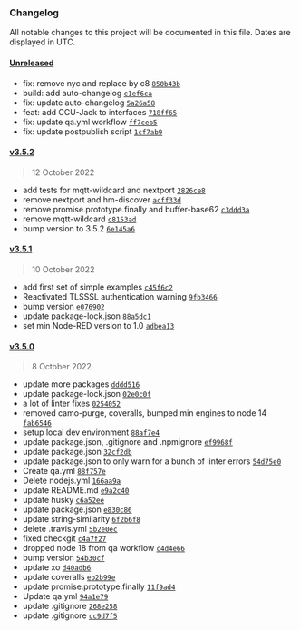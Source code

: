 ### Changelog

All notable changes to this project will be documented in this file. Dates are displayed in UTC.

#### [Unreleased](https://github.com/ptweety/node-red-contrib-ccu/compare/v3.5.2...HEAD)

- fix: remove nyc and replace by c8 [`850b43b`](https://github.com/ptweety/node-red-contrib-ccu/commit/850b43b15e82c46cab3b4c5035efd6689980cc4d)
- build: add auto-changelog [`c1ef6ca`](https://github.com/ptweety/node-red-contrib-ccu/commit/c1ef6ca96c9b84b3418b5b830aa53aede1192ddf)
- fix: update auto-changelog [`5a26a58`](https://github.com/ptweety/node-red-contrib-ccu/commit/5a26a584561779588e1d93916c3183de0ad1df3f)
- feat: add CCU-Jack to interfaces [`718ff65`](https://github.com/ptweety/node-red-contrib-ccu/commit/718ff65264463e0a18552536bb0ce7bc3b6c50eb)
- fix: update qa.yml workflow [`ff7ceb5`](https://github.com/ptweety/node-red-contrib-ccu/commit/ff7ceb53ecc3b9b4a9fd81587e8d7f1e1ee8e252)
- fix: update postpublish script [`1cf7ab9`](https://github.com/ptweety/node-red-contrib-ccu/commit/1cf7ab9451d81cfd3976cdc474ccb3c1d527bc18)

#### [v3.5.2](https://github.com/ptweety/node-red-contrib-ccu/compare/v3.5.1...v3.5.2)

> 12 October 2022

- add tests for mqtt-wildcard and nextport [`2826ce8`](https://github.com/ptweety/node-red-contrib-ccu/commit/2826ce8feafc36ca12d05c61c210505ac88c43ab)
- remove nextport and hm-discover [`acff33d`](https://github.com/ptweety/node-red-contrib-ccu/commit/acff33d571d4d637bb86f68fc82c21a7d83264e1)
- remove promise.prototype.finally and buffer-base62 [`c3ddd3a`](https://github.com/ptweety/node-red-contrib-ccu/commit/c3ddd3a8622a167b1a4af1f3233b3c0202d88255)
- remove mqtt-wildcard [`c8153ad`](https://github.com/ptweety/node-red-contrib-ccu/commit/c8153ad3522bc323735a2b541a91ee475a3b1477)
- bump version to 3.5.2 [`6e145a6`](https://github.com/ptweety/node-red-contrib-ccu/commit/6e145a62ae59e3c4e47378744862b91c9b0e8a61)

#### [v3.5.1](https://github.com/ptweety/node-red-contrib-ccu/compare/v3.5.0...v3.5.1)

> 10 October 2022

- add first set of simple examples [`c45f6c2`](https://github.com/ptweety/node-red-contrib-ccu/commit/c45f6c2e1f1522370c2864ed9e3ce96d122b3de4)
- Reactivated TLSSSL authentication warning [`9fb3466`](https://github.com/ptweety/node-red-contrib-ccu/commit/9fb3466d16d640b11cec22ab47fdd62c7a367d3b)
- bump version [`e076902`](https://github.com/ptweety/node-red-contrib-ccu/commit/e076902bb64dba54e4f65c301c75315a1a350c4d)
- update package-lock.json [`88a5dc1`](https://github.com/ptweety/node-red-contrib-ccu/commit/88a5dc1df4fcee609b7d467fa5a433972aafde2e)
- set min Node-RED version to 1.0 [`adbea13`](https://github.com/ptweety/node-red-contrib-ccu/commit/adbea139b1d04eb0c4148034aa2af3a0aa8eb9a3)

#### [v3.5.0](https://github.com/ptweety/node-red-contrib-ccu/compare/v3.4.2...v3.5.0)

> 8 October 2022

- update more packages [`dddd516`](https://github.com/ptweety/node-red-contrib-ccu/commit/dddd516235d97f381dc04e63e94eb422a795cd77)
- update package-lock.json [`02e0c0f`](https://github.com/ptweety/node-red-contrib-ccu/commit/02e0c0f5e302097c95cdb46fdb9e315dd6d470fd)
- a lot of linter fixes [`0254052`](https://github.com/ptweety/node-red-contrib-ccu/commit/0254052e47c94438a681b8b58dc8d90cf7b3bb14)
- removed camo-purge, coveralls, bumped min engines to node 14 [`fab6546`](https://github.com/ptweety/node-red-contrib-ccu/commit/fab65464ec44302dcd4e5ddc3d63430e14f4aa4c)
- setup local dev environment [`88af7e4`](https://github.com/ptweety/node-red-contrib-ccu/commit/88af7e45f17591de76fc7f45ac5682171c7f4b64)
- update package.json, .gitignore and .npmignore [`ef9968f`](https://github.com/ptweety/node-red-contrib-ccu/commit/ef9968f7c024b8c9618235e897a7cf4bac7c71e6)
- update package.json [`32cf2db`](https://github.com/ptweety/node-red-contrib-ccu/commit/32cf2dbf05d94127406bfb5a30dd70fd880fe400)
- update package.json to only warn for a bunch of linter errors [`54d75e0`](https://github.com/ptweety/node-red-contrib-ccu/commit/54d75e0ba3451a12879534d1270174b72133b125)
- Create qa.yml [`88f757e`](https://github.com/ptweety/node-red-contrib-ccu/commit/88f757e78b09ab9944c1c86818dbe6e2693977bb)
- Delete nodejs.yml [`166aa9a`](https://github.com/ptweety/node-red-contrib-ccu/commit/166aa9a564197a8dfb9cbf3f6aa8dc1f5f552ce6)
- update README.md [`e9a2c40`](https://github.com/ptweety/node-red-contrib-ccu/commit/e9a2c40976680a4bcb74c69dbf5d3baec4e133bc)
- update husky [`c6a52ee`](https://github.com/ptweety/node-red-contrib-ccu/commit/c6a52ee8cb9e03e68e3b00a4942cdea631d98ffd)
- update package.json [`e830c86`](https://github.com/ptweety/node-red-contrib-ccu/commit/e830c8625bdb1f0c041ca3d3c407c54a019c048a)
- update string-similarity [`6f2b6f8`](https://github.com/ptweety/node-red-contrib-ccu/commit/6f2b6f8b470f8ed3bfe4fb2fda29752605e549f1)
- delete .travis.yml [`5b2e0ec`](https://github.com/ptweety/node-red-contrib-ccu/commit/5b2e0ecddbb1f8baa52097b95b4474d8539d5afc)
- fixed checkgit [`c4a7f27`](https://github.com/ptweety/node-red-contrib-ccu/commit/c4a7f2716ef89a73be94ecbdbdcbb73c4ddd1475)
- dropped node 18 from qa workflow [`c4d4e66`](https://github.com/ptweety/node-red-contrib-ccu/commit/c4d4e663634fb4d0bea370a3aa5c3f28d1708e3a)
- bump version [`54b30cf`](https://github.com/ptweety/node-red-contrib-ccu/commit/54b30cf414e06f6f1212d16447f5fd7ba2d59b12)
- update xo [`d40adb6`](https://github.com/ptweety/node-red-contrib-ccu/commit/d40adb60494f9366be7e94cf5e1390976cf64fb4)
- update coveralls [`eb2b99e`](https://github.com/ptweety/node-red-contrib-ccu/commit/eb2b99e70f709abcbdfe015040761d5e32516126)
- update promise.prototype.finally [`11f9ad4`](https://github.com/ptweety/node-red-contrib-ccu/commit/11f9ad4c3222168dee3c6ec68bbcb8d848383cbf)
- Update qa.yml [`94a1e79`](https://github.com/ptweety/node-red-contrib-ccu/commit/94a1e7902cac59a969449e5f3f2866a643651205)
- update .gitignore [`268e258`](https://github.com/ptweety/node-red-contrib-ccu/commit/268e258c11a0cf1645ac6e7d36300037320c2714)
- update .gitignore [`cc9d7f5`](https://github.com/ptweety/node-red-contrib-ccu/commit/cc9d7f5aa8c9c3fd23398a95f0eb735610c61e21)
